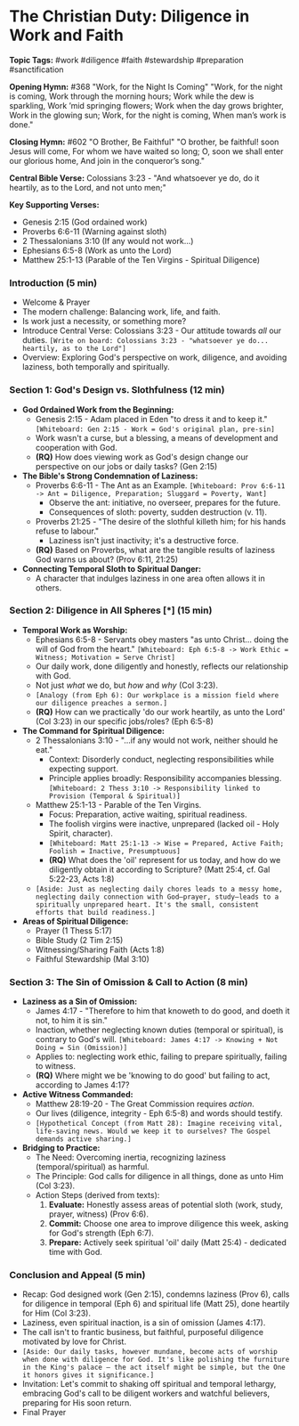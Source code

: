 # The Christian Duty: Diligence in Work and Faith

**Topic Tags:** #work #diligence #faith #stewardship #preparation #sanctification

**Opening Hymn:** #368 "Work, for the Night Is Coming"
"Work, for the night is coming, Work through the morning hours; Work while the dew is sparkling, Work ’mid springing flowers; Work when the day grows brighter, Work in the glowing sun; Work, for the night is coming, When man’s work is done."

**Closing Hymn:** #602 "O Brother, Be Faithful"
"O brother, be faithful! soon Jesus will come, For whom we have waited so long; O, soon we shall enter our glorious home, And join in the conqueror’s song."

**Central Bible Verse:** Colossians 3:23 - "And whatsoever ye do, do it heartily, as to the Lord, and not unto men;"

**Key Supporting Verses:**
*   Genesis 2:15 (God ordained work)
*   Proverbs 6:6-11 (Warning against sloth)
*   2 Thessalonians 3:10 (If any would not work...)
*   Ephesians 6:5-8 (Work as unto the Lord)
*   Matthew 25:1-13 (Parable of the Ten Virgins - Spiritual Diligence)

### Introduction (5 min)
-   Welcome & Prayer
-   The modern challenge: Balancing work, life, and faith.
-   Is work just a necessity, or something more?
-   Introduce Central Verse: Colossians 3:23 - Our attitude towards *all* our duties.
    `[Write on board: Colossians 3:23 - "whatsoever ye do... heartily, as to the Lord"]`
-   Overview: Exploring God's perspective on work, diligence, and avoiding laziness, both temporally and spiritually.

### Section 1: God's Design vs. Slothfulness (12 min)
-   **God Ordained Work from the Beginning:**
    -   Genesis 2:15 - Adam placed in Eden "to dress it and to keep it."
        `[Whiteboard: Gen 2:15 - Work = God's original plan, pre-sin]`
    -   Work wasn't a curse, but a blessing, a means of development and cooperation with God.
    -   **(RQ)** How does viewing work as God's design change our perspective on our jobs or daily tasks? (Gen 2:15)
-   **The Bible's Strong Condemnation of Laziness:**
    -   Proverbs 6:6-11 - The Ant as an Example.
        `[Whiteboard: Prov 6:6-11 -> Ant = Diligence, Preparation; Sluggard = Poverty, Want]`
        -   Observe the ant: initiative, no overseer, prepares for the future.
        -   Consequences of sloth: poverty, sudden destruction (v. 11).
    -   Proverbs 21:25 - "The desire of the slothful killeth him; for his hands refuse to labour."
        -   Laziness isn't just inactivity; it's a destructive force.
    -   **(RQ)** Based on Proverbs, what are the tangible results of laziness God warns us about? (Prov 6:11, 21:25)
-   **Connecting Temporal Sloth to Spiritual Danger:**
    -   A character that indulges laziness in one area often allows it in others.

### Section 2: Diligence in All Spheres [*] (15 min)
-   **Temporal Work as Worship:**
    -   Ephesians 6:5-8 - Servants obey masters "as unto Christ... doing the will of God from the heart."
        `[Whiteboard: Eph 6:5-8 -> Work Ethic = Witness; Motivation = Serve Christ]`
    -   Our daily work, done diligently and honestly, reflects our relationship with God.
    -   Not just *what* we do, but *how* and *why* (Col 3:23).
    -   `[Analogy (from Eph 6): Our workplace is a mission field where our diligence preaches a sermon.]`
    -   **(RQ)** How can we practically 'do our work heartily, as unto the Lord' (Col 3:23) in our specific jobs/roles? (Eph 6:5-8)
-   **The Command for Spiritual Diligence:**
    -   2 Thessalonians 3:10 - "...if any would not work, neither should he eat."
        -   Context: Disorderly conduct, neglecting responsibilities while expecting support.
        -   Principle applies broadly: Responsibility accompanies blessing.
        `[Whiteboard: 2 Thess 3:10 -> Responsibility linked to Provision (Temporal & Spiritual)]`
    -   Matthew 25:1-13 - Parable of the Ten Virgins.
        -   Focus: Preparation, active waiting, spiritual readiness.
        -   The foolish virgins were inactive, unprepared (lacked oil - Holy Spirit, character).
        -   `[Whiteboard: Matt 25:1-13 -> Wise = Prepared, Active Faith; Foolish = Inactive, Presumptuous]`
        -   **(RQ)** What does the 'oil' represent for us today, and how do we diligently obtain it according to Scripture? (Matt 25:4, cf. Gal 5:22-23, Acts 1:8)
    -   `[Aside: Just as neglecting daily chores leads to a messy home, neglecting daily connection with God—prayer, study—leads to a spiritually unprepared heart. It's the small, consistent efforts that build readiness.]`
-   **Areas of Spiritual Diligence:**
    -   Prayer (1 Thess 5:17)
    -   Bible Study (2 Tim 2:15)
    -   Witnessing/Sharing Faith (Acts 1:8)
    -   Faithful Stewardship (Mal 3:10)

### Section 3: The Sin of Omission & Call to Action (8 min)
-   **Laziness as a Sin of Omission:**
    -   James 4:17 - "Therefore to him that knoweth to do good, and doeth it not, to him it is sin."
    -   Inaction, whether neglecting known duties (temporal or spiritual), is contrary to God's will.
        `[Whiteboard: James 4:17 -> Knowing + Not Doing = Sin (Omission)]`
    -   Applies to: neglecting work ethic, failing to prepare spiritually, failing to witness.
    -   **(RQ)** Where might we be 'knowing to do good' but failing to act, according to James 4:17?
-   **Active Witness Commanded:**
    -   Matthew 28:19-20 - The Great Commission requires *action*.
    -   Our lives (diligence, integrity - Eph 6:5-8) and words should testify.
    -   `[Hypothetical Concept (from Matt 28): Imagine receiving vital, life-saving news. Would we keep it to ourselves? The Gospel demands active sharing.]`
-   **Bridging to Practice:**
    -   The Need: Overcoming inertia, recognizing laziness (temporal/spiritual) as harmful.
    -   The Principle: God calls for diligence in all things, done as unto Him (Col 3:23).
    -   Action Steps (derived from texts):
        1.  **Evaluate:** Honestly assess areas of potential sloth (work, study, prayer, witness) (Prov 6:6).
        2.  **Commit:** Choose one area to improve diligence this week, asking for God's strength (Eph 6:7).
        3.  **Prepare:** Actively seek spiritual 'oil' daily (Matt 25:4) - dedicated time with God.

### Conclusion and Appeal (5 min)
-   Recap: God designed work (Gen 2:15), condemns laziness (Prov 6), calls for diligence in temporal (Eph 6) and spiritual life (Matt 25), done heartily for Him (Col 3:23).
-   Laziness, even spiritual inaction, is a sin of omission (James 4:17).
-   The call isn't to frantic business, but faithful, purposeful diligence motivated by love for Christ.
-   `[Aside: Our daily tasks, however mundane, become acts of worship when done with diligence for God. It's like polishing the furniture in the King's palace – the act itself might be simple, but the One it honors gives it significance.]`
-   Invitation: Let's commit to shaking off spiritual and temporal lethargy, embracing God's call to be diligent workers and watchful believers, preparing for His soon return.
-   Final Prayer